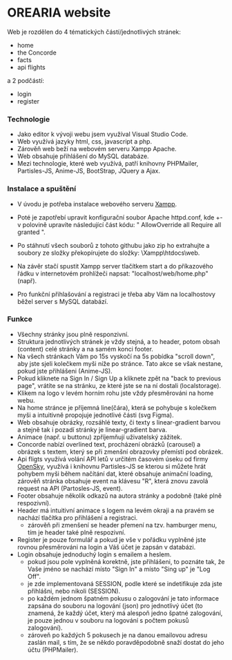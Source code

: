 # OREARIA website

Web je rozdělen do 4 tématických částí/jednotlivých stránek:
- home
- the Concorde
- facts
- api flights

a 2 podčástí:
- login
- register

### Technologie
- Jako editor k vývoji webu jsem využíval Visual Studio Code.
- Web využívá jazyky html, css, javascript a php.
- Zárověň web beží na webovém serveru Xampp Apache.
- Web obsahuje přihlášení do MySQL databáze.
- Mezi technologie, které web využívá, patří knihovny PHPMailer, Partisles-JS, Anime-JS, BootStrap, JQuery a Ajax.

### Instalace a spuštění
- V úvodu je potřeba instalace webového serveru [Xampp](https://www.apachefriends.org).
- Poté je zapotřebí upravit konfigurační soubor Apache httpd.conf, kde +- v polovině upravíte následující část kódu:
"<Directory />
    AllowOverride all
    Require all granted
</Directory>".

- Po stáhnutí všech souborů z tohoto githubu jako zip ho extrahujte a soubory ze složky překopírujete do složky:
\Xampp\htdocs\web\.
- Na závěr stačí spustit Xampp server tlačítkem start a do příkazového řádku v internetovém prohlížeči napsat:
"localhost/web/home.php" (např).
- Pro funkční přihlašování a registraci je třeba aby Vám na localhostovy běžel server s MySQL databází.

### Funkce
- Všechny stránky jsou plně responzivní.
- Struktura jednotlivých stránek je vždy stejná, a to header, potom obsah (content) celé stránky a na samém konci footer.
- Na všech stránkach Vám po 15s vyskočí na 5s pobídka "scroll down", aby jste sjeli kolečkem myši níže po stránce. Tato akce se však nestane, pokud jste přihlášeni (Anime-JS).
- Pokud kliknete na Sign In / Sign Up a kliknete zpět na "back to previous page", vrátíte se na stránku, ze které jste se na ní dostali (localstorage).
- Klikem na logo v levém horním rohu jste vždy přesměrováni na home webu.
- Na home stránce je příjemná line(čára), která se pohybuje s kolečkem myši a intuitivně propojuje jednotlivé části (svg Figma).
- Web obsahuje obrázky, rozsáhlé texty, či texty s linear-gradient barvou a stejně tak i pozadí stránky je linear-gradient barva.
- Animace (např. u buttonu) zpříjemňují uživatelský zážitek.
- Concorde nabízí overlined text, procházení obrázků (carousel) a obrázek s textem, který se při zmenšní obrazovky přemístí pod obrázek.
- Api fligts využívá volání API letů v určitém časovém úseku od firmy [OpenSky](https://opensky-network.org), využívá i knihovnu Partisles-JS se kterou si můžete hrát pohybem myši během načítání dat, které obsahuje animační loading, zárověň stránka obsahuje event na klávesu "R", která znovu zavolá request na API (Partosles-JS, event).
- Footer obsahuje několik odkazů na autora stránky a podobně (také plně respozivní).
- Header má intuitivní animace s logem na levém okraji a na pravém se nachází tlačítka pro přihlášení a registraci.
    - zárověň při zmenšení se header přemení na tzv. hamburger menu, tím je header také plně respozivní.
- Register je pouze formulář a pokud je vše v pořádku vyplněné jste rovnou přesměrováni na login a Váš účet je zapsán v databázi.
- Login obsahuje jednoduchý login s emailem a heslem.
    - pokud jsou pole vyplněná korektně, jste přihlášeni, to poznáte tak, že Vaše jméno se nachází místo "Sign In" a místo "Sing up" je "Log Off".
    - je zde implementovaná SESSION, podle které se indetifikuje zda jste přihlášni, nebo nikoli (SESSION).
    - po každém jednom špatném pokusu o zalogování je tato informace zapsána do souboru na logování (json) pro jednotlivý účet (to znamená, že každý účet, který má alespoň jedno špatné zalogování, je pouze jednou v souboru na logování s počtem pokusů zalogování).
    - zároveň po každých 5 pokusech je na danou emailovou adresu zaslán mail, s tím, že se někdo poravděpodobně snaží dostat do jeho účtu (PHPMailer).
